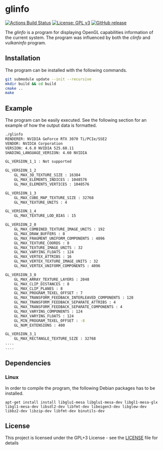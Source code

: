 # glinfo
[![Actions Build Status](https://github.com/voldien/glinfo/workflows/glinfo/badge.svg?branch=master)](https://github.com/voldien/glinfo/actions)
[![License: GPL v3](https://img.shields.io/badge/License-GPLv3-blue.svg)](https://www.gnu.org/licenses/gpl-3.0)
[![GitHub release](https://img.shields.io/github/release/voldien/glinfo.svg)](https://github.com/voldien/glinfo/releases)

The *glinfo* is a program for displaying OpenGL capabilities information of the current system. 
The program was influenced by both the *clinfo* and *vulkaninfo* program.

## Installation
The program can be installed with the following commands.

```bash
git submodule update --init --recursive
mkdir build && cd build
cmake ..
make
```

## Example
The program can be easily executed. See the following section for an example of how the output data is formatted.
```bash
./glinfo
RENDERER: NVIDIA GeForce RTX 3070 Ti/PCIe/SSE2
VENDOR: NVIDIA Corporation
VERSION: 4.6.0 NVIDIA 525.60.11
SHADING_LANGUAGE_VERSION: 4.60 NVIDIA

GL_VERSION_1_1 : Not supported

GL_VERSION_1_2
	GL_MAX_3D_TEXTURE_SIZE : 16384
	GL_MAX_ELEMENTS_INDICES : 1048576
	GL_MAX_ELEMENTS_VERTICES : 1048576

GL_VERSION_1_3
	GL_MAX_CUBE_MAP_TEXTURE_SIZE : 32768
	GL_MAX_TEXTURE_UNITS : 4

GL_VERSION_1_4
	GL_MAX_TEXTURE_LOD_BIAS : 15

GL_VERSION_2_0
	GL_MAX_COMBINED_TEXTURE_IMAGE_UNITS : 192
	GL_MAX_DRAW_BUFFERS : 8
	GL_MAX_FRAGMENT_UNIFORM_COMPONENTS : 4096
	GL_MAX_TEXTURE_COORDS : 8
	GL_MAX_TEXTURE_IMAGE_UNITS : 32
	GL_MAX_VARYING_FLOATS : 124
	GL_MAX_VERTEX_ATTRIBS : 16
	GL_MAX_VERTEX_TEXTURE_IMAGE_UNITS : 32
	GL_MAX_VERTEX_UNIFORM_COMPONENTS : 4096

GL_VERSION_3_0
	GL_MAX_ARRAY_TEXTURE_LAYERS : 2048
	GL_MAX_CLIP_DISTANCES : 8
	GL_MAX_CLIP_PLANES : 8
	GL_MAX_PROGRAM_TEXEL_OFFSET : 7
	GL_MAX_TRANSFORM_FEEDBACK_INTERLEAVED_COMPONENTS : 128
	GL_MAX_TRANSFORM_FEEDBACK_SEPARATE_ATTRIBS : 4
	GL_MAX_TRANSFORM_FEEDBACK_SEPARATE_COMPONENTS : 4
	GL_MAX_VARYING_COMPONENTS : 124
	GL_MAX_VARYING_FLOATS : 124
	GL_MIN_PROGRAM_TEXEL_OFFSET : -8
	GL_NUM_EXTENSIONS : 400

GL_VERSION_3_1
	GL_MAX_RECTANGLE_TEXTURE_SIZE : 32768
....
....
```

## Dependencies
### Linux
In order to compile the program, the following Debian packages has to be installed.
```
apt-get install install libglu1-mesa libglu1-mesa-dev libgl1-mesa-glx libgl1-mesa-dev libsdl2-dev libfmt-dev libeigen3-dev libglew-dev libbz2-dev libzip-dev libfmt-dev binutils-dev
```

## License
This project is licensed under the GPL+3 License - see the [LICENSE](LICENSE) file for details